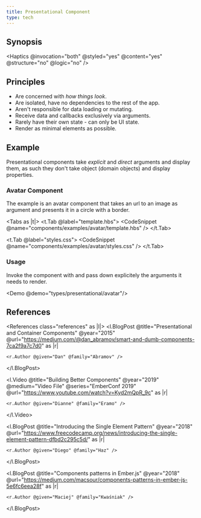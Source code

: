 ```yaml
---
title: Presentational Component
type: tech
---
```


## Synopsis

<Haptics
  @invocation="both"
  @styled="yes"
  @content="yes"
  @structure="no"
  @logic="no"
/>

## Principles

- Are concerned with _how things look_.
- Are isolated, have no dependencies to the rest of the app.
- Aren't responsible for data loading or mutating.
- Receive data and callbacks exclusively via arguments.
- Rarely have their own state - can only be UI state.
- Render as minimal elements as possible.

## Example

Presentational components take _explicit_ and _direct_ arguments and display them, as
such they don't take object (domain objects) and display properties.

### Avatar Component

The example is an avatar component that takes an url to an image as argument and
presents it in a circle with a border.

<Tabs as |t|>
  <t.Tab @label="template.hbs">
    <CodeSnippet @name="components/examples/avatar/template.hbs" />
  </t.Tab>

  <t.Tab @label="styles.css">
    <CodeSnippet @name="components/examples/avatar/styles.css" />
  </t.Tab>
</Tabs>

### Usage

Invoke the component with and pass down explicitely the arguments it needs to render.

<Demo @demo="types/presentational/avatar"/>

## References

<References class="references" as |l|>
  <l.BlogPost
    @title="Presentational and Container Components"
    @year="2015"
    @url="https://medium.com/@dan_abramov/smart-and-dumb-components-7ca2f9a7c7d0"
    as |r|
  >
    <r.Author @given="Dan" @family="Abramov" />
  </l.BlogPost>

  <l.Video
    @title="Building Better Components"
    @year="2019"
    @medium="Video File"
    @series="EmberConf 2019"
    @url="https://www.youtube.com/watch?v=Kyd2mQpR_9c"
    as |r|
  >
    <r.Author @given="Dianne" @family="Eramo" />
  </l.Video>

  <l.BlogPost
    @title="Introducing the Single Element Pattern"
    @year="2018"
    @url="https://www.freecodecamp.org/news/introducing-the-single-element-pattern-dfbd2c295c5d/"
    as |r|
  >
    <r.Author @given="Diego" @family="Haz" />
  </l.BlogPost>

  <l.BlogPost
    @title="Components patterns in Ember.js"
    @year="2018"
    @url="https://medium.com/macsour/components-patterns-in-ember-js-5e6fc6eea28f"
    as |r|
  >
    <r.Author @given="Maciej" @family="Kwaśniak" />
  </l.BlogPost>
</References>
